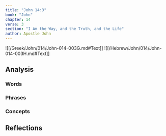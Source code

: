 ```yaml
---
title: "John 14:3"
book: "John"
chapter: 14
verse: 3
section: "I Am the Way, and the Truth, and the Life"
author: Apostle John
---
```

![[/Greek/John/014/John-014-003G.md#Text]]
![[/Hebrew/John/014/John-014-003H.md#Text]]

## Analysis

### Words

### Phrases

### Concepts

## Reflections

